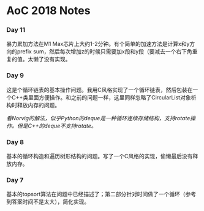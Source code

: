 # AoC 2018 Notes

### Day 11

暴力累加方法在M1 Max芯片上大约1-2分钟。有个简单的加速方法是计算x和y方向的prefix sum，然后每次增加z的时候只需要加x段和y段（要减去一个右下角重复的值。太懒了没有实现。

### Day 9

这是个循环链表的基本操作问题。我用C风格实现了一个循环链表，然后包装在一个C++类里面方便操作。和之前的问题一样，这里同样忽略了CircularList对象析构时释放内存的问题。

*看Norvig的解法，似乎Python的deque是一种循环连续存储结构，支持rotate操作。但是C++的deque不支持rotate。*

### Day 8

基本的循环构造和遍历树形结构的问题。写了一个C风格的实现，偷懒最后没有释放内存。

### Day 7

基本的topsort算法在问题中已经描述了；第二部分针对时间做了一个循环（参考到答案时间不是太大），简化实现。